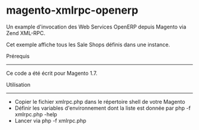 magento-xmlrpc-openerp
======================

Un example d'invocation des Web Services OpenERP depuis Magento via Zend XML-RPC.

Cet exemple affiche tous les Sale Shops définis dans une instance.

Prérequis
_________

Ce code a été écrit pour Magento 1.7.

Utilisation
___________

* Copier le fichier xmlrpc.php dans le répertoire shell de votre Magento
* Définir les variables d'environnement dont la liste est donnée par php -f xmlrpc.php -help
* Lancer via php -f xmlrpc.php

